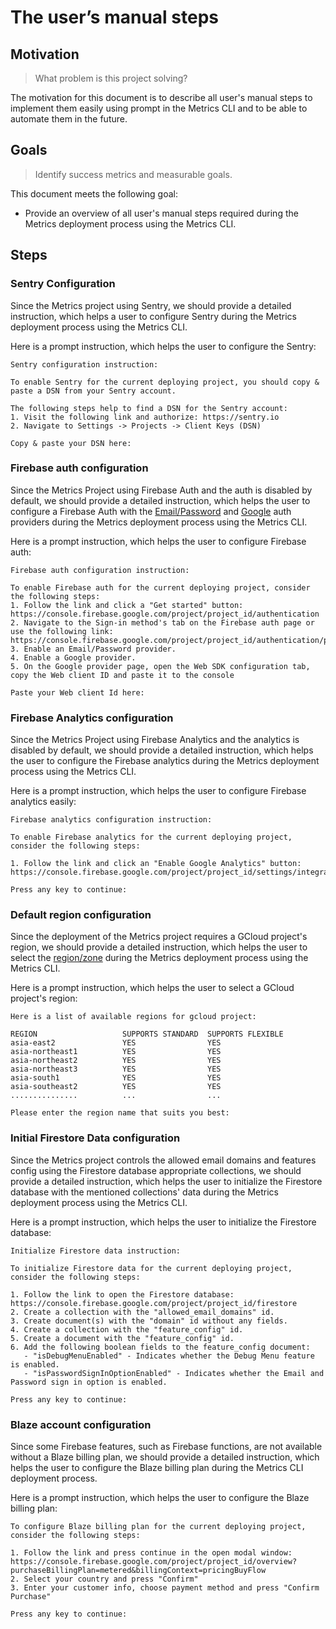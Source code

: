 # The user’s manual steps

## Motivation
> What problem is this project solving?

The motivation for this document is to describe all user's manual steps to implement them easily using prompt in the Metrics CLI and to be able to automate them in the future.

## Goals
> Identify success metrics and measurable goals.

This document meets the following goal:
 - Provide an overview of all user's manual steps required during the Metrics deployment process using the Metrics CLI.

## Steps

### Sentry Configuration

Since the Metrics project using Sentry, we should provide a detailed instruction, which helps a user to configure Sentry during the Metrics deployment process using the Metrics CLI.

Here is a prompt instruction, which helps the user to configure the Sentry:

```text
Sentry configuration instruction:

To enable Sentry for the current deploying project, you should copy & paste a DSN from your Sentry account.

The following steps help to find a DSN for the Sentry account:
1. Visit the following link and authorize: https://sentry.io
2. Navigate to Settings -> Projects -> Client Keys (DSN)

Copy & paste your DSN here:
```

### Firebase auth configuration

Since the Metrics Project using Firebase Auth and the auth is disabled by default, we should provide a detailed instruction, 
which helps the user to configure a Firebase Auth with the [Email/Password](https://github.com/platform-platform/monorepo/blob/master/docs/09_firebase_deployment.md#firebase-email-and-password-sign-in-configuration) and [Google](https://github.com/platform-platform/monorepo/blob/master/docs/09_firebase_deployment.md#firebase-google-sign-in-configuration) auth providers during the Metrics deployment process using the Metrics CLI.

Here is a prompt instruction, which helps the user to configure Firebase auth:

```text
Firebase auth configuration instruction:

To enable Firebase auth for the current deploying project, consider the following steps:
1. Follow the link and click a "Get started" button: https://console.firebase.google.com/project/project_id/authentication
2. Navigate to the Sign-in method's tab on the Firebase auth page or use the following link: https://console.firebase.google.com/project/project_id/authentication/providers
3. Enable an Email/Password provider.
4. Enable a Google provider.
5. On the Google provider page, open the Web SDK configuration tab, copy the Web client ID and paste it to the console

Paste your Web client Id here:
```
### Firebase Analytics configuration

Since the Metrics Project using Firebase Analytics and the analytics is disabled by default, we should provide a detailed instruction,
which helps the user to configure the Firebase analytics during the Metrics deployment process using the Metrics CLI.

Here is a prompt instruction, which helps the user to configure Firebase analytics easily:

```text
Firebase analytics configuration instruction:

To enable Firebase analytics for the current deploying project, consider the following steps:

1. Follow the link and click an "Enable Google Analytics" button: https://console.firebase.google.com/project/project_id/settings/integrations/analytics

Press any key to continue:
```
### Default region configuration

Since the deployment of the Metrics project requires a GCloud project's region, we should provide a detailed instruction, 
which helps the user to select the [region/zone](https://cloud.google.com/compute/docs/regions-zones) during the Metrics deployment process using the Metrics CLI.

Here is a prompt instruction, which helps the user to select a GCloud project's region:

```text
Here is a list of available regions for gcloud project:

REGION                   SUPPORTS STANDARD  SUPPORTS FLEXIBLE
asia-east2               YES                YES
asia-northeast1          YES                YES
asia-northeast2          YES                YES
asia-northeast3          YES                YES
asia-south1              YES                YES
asia-southeast2          YES                YES
...............          ...                ...

Please enter the region name that suits you best:
```
### Initial Firestore Data configuration

Since the Metrics project controls the allowed email domains and features config using the Firestore database appropriate collections, 
we should provide a detailed instruction, which helps the user to initialize the Firestore database with the mentioned collections' data during the Metrics deployment process using the Metrics CLI.

Here is a prompt instruction, which helps the user to initialize the Firestore database:

```text
Initialize Firestore data instruction:

To initialize Firestore data for the current deploying project, consider the following steps:

1. Follow the link to open the Firestore database: https://console.firebase.google.com/project/project_id/firestore
2. Create a collection with the "allowed_email_domains" id.
3. Create document(s) with the "domain" id without any fields.
4. Create a collection with the "feature_config" id.
5. Create a document with the "feature_config" id.
6. Add the following boolean fields to the feature_config document:
   - "isDebugMenuEnabled" - Indicates whether the Debug Menu feature is enabled.
   - "isPasswordSignInOptionEnabled" - Indicates whether the Email and Password sign in option is enabled.

Press any key to continue:
```
### Blaze account configuration

Since some Firebase features, such as Firebase functions, are not available without a Blaze billing plan, we should provide a detailed instruction, which helps the user to configure the Blaze billing plan during the Metrics CLI deployment process.

Here is a prompt instruction, which helps the user to configure the Blaze billing plan:

```text
To configure Blaze billing plan for the current deploying project, consider the following steps:

1. Follow the link and press continue in the open modal window: https://console.firebase.google.com/project/project_id/overview?purchaseBillingPlan=metered&billingContext=pricingBuyFlow
2. Select your country and press "Confirm"
3. Enter your customer info, choose payment method and press "Confirm Purchase"

Press any key to continue:
```
